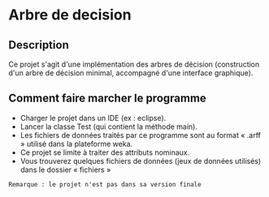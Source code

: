 # Arbre de decision
## Description

Ce projet s'agit d'une implémentation des arbres de décision (construction d'un arbre de décision minimal, accompagné d'une interface graphique).


## Comment faire marcher le programme

* Charger le projet dans un IDE (ex : eclipse).
* Lancer la classe Test (qui contient la méthode main).	
* Les fichiers de données traités par ce programme sont au format « .arff » utilisé dans la plateforme weka.
* Ce projet se limite à traiter des attributs nominaux.
* Vous trouverez quelques fichiers de données (jeux de données utilisés) dans le dossier « fichiers »
	
`Remarque : le projet n'est pas dans sa version finale`
